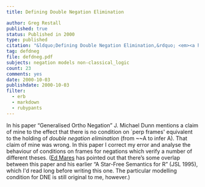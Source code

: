 ```yaml
---
title: Defining Double Negation Elimination

author: Greg Restall
published: true
status: Published in 2000
type: published
citation: "&ldquo;Defining Double Negation Elimination,&rdquo; <em><a href=\"http://www.oup.co.uk/igpl/contents/\">Logic Journal of the IGPL</a></em>, 8 (2000) 853&ndash;860."
tag: defdneg
file: defdneg.pdf
subjects: negation models non-classical_logic 
count: 23
comments: yes
date: 2000-10-03
publishdate: 2000-10-03
filter:
  - erb
  - markdown
  - rubypants
---
```

In his paper &ldquo;Generalised Ortho Negation&rdquo; J. Michael Dunn mentions a claim of mine to the effect that there is no condition on `perp frames' equivalent to the holding of <em>double negation elimination</em> (from ~~A to infer A). That claim of mine was wrong. In this paper I correct my error and analyse the behaviour of conditions on frames for negations which verify a number of different theses. (<a href="http://www.vuw.ac.nz/phil/ed.html">Ed Mares</a> has pointed out that there&rsquo;s some overlap between this paper and his earlier &ldquo;A Star-Free Semantics for R&rdquo; (JSL 1995), which I'd read long before writing this one. The particular modelling condition for DNE is still original to me, however.)